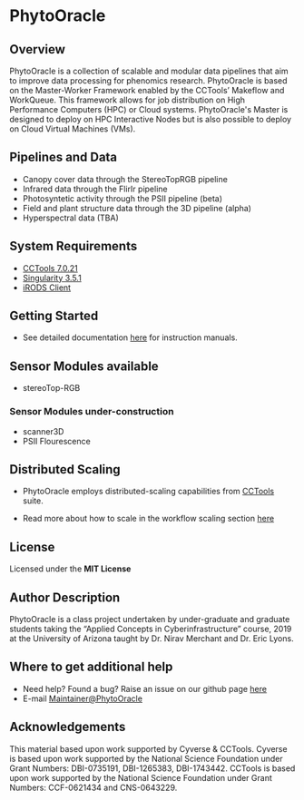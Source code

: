 # PhytoOracle

## Overview

PhytoOracle is a collection of scalable and modular data pipelines that aim to improve data processing for phenomics research. PhytoOracle is based on the Master-Worker Framework enabled by the CCTools’ Makeflow and WorkQueue. This framework allows for job distribution on High Performance Computers (HPC) or Cloud systems. PhytoOracle's Master is designed to deploy on HPC Interactive Nodes but is also possible to deploy on Cloud Virtual Machines (VMs). 

## Pipelines and Data

+ Canopy cover data through the StereoTopRGB pipeline
+ Infrared data through the FlirIr pipeline
+ Photosyntetic activity through the PSII pipeline (beta)
+ Field and plant structure data through the 3D pipeline (alpha)
+ Hyperspectral data (TBA)

## System Requirements

+ [CCTools 7.0.21](http://ccl.cse.nd.edu/software/downloadfiles.php)
+ [Singularity 3.5.1]()
+ [iRODS Client]()

## Getting Started

+ See detailed documentation [here](https://phytooracle.readthedocs.io/en/latest/contents.html) for instruction manuals.

## Sensor Modules available

+ stereoTop-RGB

### Sensor Modules under-construction
+ scanner3D
+ PSII Flourescence

## Distributed Scaling

- PhytoOracle employs distributed-scaling capabilities from [CCTools](https://cctools.readthedocs.io/en/latest/) suite. 

- Read more about how to scale in the workflow scaling section [here](https://phytooracle.readthedocs.io/en/latest/workflows.html)

## License 

Licensed under the **MIT License**

## Author Description

PhytoOracle is a class project undertaken by under-graduate and graduate students taking the “Applied Concepts in Cyberinfrastructure” course, 2019 at the University of Arizona taught by Dr. Nirav Merchant and Dr. Eric Lyons.

## Where to get additional help

+ Need help? Found a bug? Raise an issue on our github page [here](https://github.com/uacic/PhytoOracle/issues)
+ E-mail [Maintainer@PhytoOracle](sateeshp@email.arizona.edu)

## Acknowledgements

This material based upon work supported by Cyverse & CCTools. Cyverse is based upon work supported by the National Science Foundation under Grant Numbers: DBI-0735191, DBI-1265383, DBI-1743442. CCTools is based upon work supported by the National Science Foundation under Grant Numbers: CCF-0621434 and CNS-0643229.
